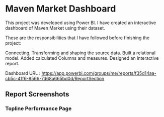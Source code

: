 # Maven Market Dashboard

This project was developed using Power BI. I have created an interactive dashboard of Maven Market using  their dataset.

These are the responsibilities that I have followed before finishing the project:

Connecting, Transforming and shaping the source data. Built a relational model. Added calculated Columns and measures. Designed an Interactive report.

Dashboard URL : https://app.powerbi.com/groups/me/reports/f35d14aa-cb5c-41f6-8566-7d68a665bd0d/ReportSection

## Report Screenshots

### Topline Performance Page
